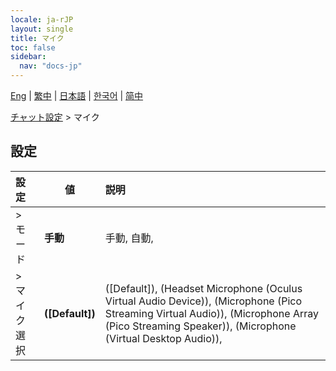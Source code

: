 ```yaml
---
locale: ja-rJP
layout: single
title: マイク
toc: false
sidebar:
  nav: "docs-jp"
---
```

[Eng](/dancexr/menu/2025.5/chat/microphone) | [繁中](/tw/dancexr/menu/2025.5/chat/microphone) | [日本語](/jp/dancexr/menu/2025.5/chat/microphone) | [한국어](/kr/dancexr/menu/2025.5/chat/microphone) | [简中](/zh/dancexr/menu/2025.5/chat/microphone)

[チャット設定](../menu#チャット設定) > マイク

## 設定

| 設定 | 値 | 説明 |
| :--- | --- | :--- |
| > モード | **手動** | 手動, 自動,  |
| > マイク選択 | **([Default])** | ([Default]), (Headset Microphone (Oculus Virtual Audio Device)), (Microphone (Pico Streaming Virtual Audio)), (Microphone Array (Pico Streaming Speaker)), (Microphone (Virtual Desktop Audio)),  |
